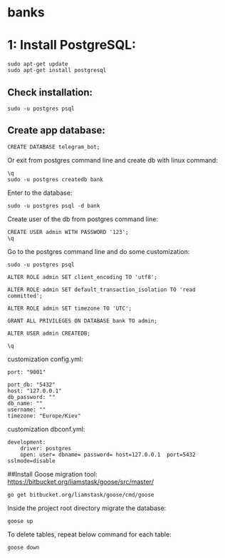 # banks

# 1: Install PostgreSQL:
```
sudo apt-get update
sudo apt-get install postgresql
```
## Check installation:
```
sudo -u postgres psql
```
## Create app database:
```
CREATE DATABASE telegram_bot;
```
Or exit from postgres command line and create db with linux command:
```
\q
sudo -u postgres createdb bank
```
Enter to the database:
```
sudo -u postgres psql -d bank
```
Create user of the db from postgres command line:
```
CREATE USER admin WITH PASSWORD '123';
\q
```
Go to the postgres command line and do some customization:
```
sudo -u postgres psql

ALTER ROLE admin SET client_encoding TO 'utf8';

ALTER ROLE admin SET default_transaction_isolation TO 'read committed';

ALTER ROLE admin SET timezone TO 'UTC';

GRANT ALL PRIVILEGES ON DATABASE bank TO admin;

ALTER USER admin CREATEDB;

\q
```

customization config.yml:
```
port: "9001"

port_db: "5432"
host: "127.0.0.1"
db_password: ""
db_name: ""
username: ""
timezone: "Europe/Kiev"
```
customization dbconf.yml:
```
development:
    driver: postgres
    open: user= dbname= password= host=127.0.0.1  port=5432 sslmode=disable
```
##Install Goose migration tool:
https://bitbucket.org/liamstask/goose/src/master/
```
go get bitbucket.org/liamstask/goose/cmd/goose
```
Inside the project root directory migrate the database:
```
goose up
```
To delete tables, repeat below command for each table:
```
goose down
```